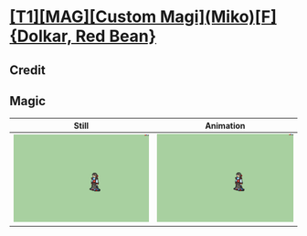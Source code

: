 # [\[T1\]\[MAG\]\[Custom Magi\]\(Miko\)\[F\]{Dolkar, Red Bean}](../)

## Credit


	
## Magic

| Still | Animation |
| :---: | :-------: |
| ![Magic still](./Magic_000.png) | ![Magic animation](./Magic.gif) |
